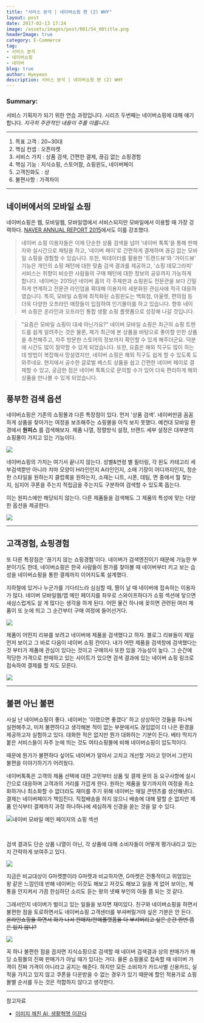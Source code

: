```yaml
---
title: "서비스 분석 | 네이버쇼핑 편 (2) WHY"
layout: post
date: 2017-02-13 17:24
image: /assets/images/post/001/54_00title.png
headerImage: true
category: E-Commerce
tag:
- 서비스 분석
- 네이버쇼핑
- 네이버
blog: true
author: Hyeyeon
description: 서비스 분석 | 네이버쇼핑 편 (2) WHY
---
```


### Summary:

서비스 기획자가 되기 위한 연습 과정입니다. 시리즈 두번째는 네이버쇼핑에 대해 얘기합니다.
*지극히 주관적인 내용이 주를 이룹니다.*

---

1. 목표 고객 : 20~30대
2. 핵심 컨셉 : 오픈마켓
3. 서비스 가치 : 상품 검색, 간편한 결제, 끊김 없는 쇼핑경험
4. 핵심 기능 : 지식쇼핑, 스토어팜, 쇼핑윈도, 네이버페이
5. 고객친화도 : 상
6. 불편사항 : 가격차이

---

## 네이버에서의 모바일 쇼핑

네이버쇼핑은 웹, 모바일웹, 모바일앱에서 서비스되지만 모바일에서 이용할 때 가장 강력하다. [NAVER ANNUAL REPORT 2015](https://www.navercorp.com/ko/ir/annualReport.nhn)에서도 이를 강조했다.

> 네이버 쇼핑 이용자들은 이제 단순한 상품 검색을 넘어 '네이버 톡톡'을 통해 판매자와 실시간으로 채팅을 하고, '네이버 페이'로 간편하게 결제하며 끊김 없는 모바일 쇼핑을 경험할 수 있습니다. 또한, 빅데이터를 활용한 '트렌드뷰'와 '가이드뷰' 기능은 개인의 쇼핑 패턴에 대한 맞춤 검색 결과를 제공하고, '쇼핑 데모그라피' 서비스는 취향이 비슷한 사람들의 구매 패턴에 대한 정보의 공유까지 가능하게 합니다. 네이버는 2015년 네이버 홈의 각 주제판과 쇼핑윈도 전문관을 보다 긴밀하게 연계하고 전문관 라인업을 확대해 이용자의 세분화된 관심사에 적극 대응하였습니다. 특히, 모바일 쇼핑에 최적화된 쇼핑윈도는 백화점, 아울렛, 편의점 등 더욱 다양한 오프라인 매장들이 입점하여 인기몰이를 하고 있습니다. 향후 네이버 쇼핑은 온라인과 오프라인 통합 생활 쇼핑 플랫폼으로 성장해 나갈 것입니다.

> "요즘은 모바일 쇼핑이 대세 아닌가요?" 네이버 모바일 쇼핑은 최근의 쇼핑 트렌드를 쉽게 알려주는 것은 물론, 제가 최근에 본 상품을 바탕으로 좋아할 만한 상품을 추천해주고, 자주 방문한 스토어의 정보까지 확인할 수 있게 해주더군요. 덕분에 시간도 많이 절약할 수 있게 되었습니다. 또한, 요즘은 해외 직구도 많이 하는데 방법이 복잡해서 망설였지만, 네이버 쇼핑은 해외 직구도 쉽게 할 수 있도록 도와주네요. 현지에서 공수한 글로벌 베스트 상품을 쉽고 간편한 네이버 페이로 결제할 수 있고, 궁금한 점은 네이버 톡톡으로 문의할 수가 있어 더욱 편리하게 해외 상품을 만나볼 수 있게 되었습니다.

## 풍부한 검색 옵션

네이버쇼핑은 기존의 쇼핑몰과 다른 특장점이 있다. 먼저 '상품 검색'. 네이버만큼 꼼꼼하게 상품을 찾아가는 여정을 보조해주는 쇼핑몰을 아직 보지 못했다. 예컨대 모바일 환경에서  **원피스** 를 검색해보자. 제품 나열, 정렬방식 설정, 브랜드 세부 설정은 대부분의 쇼핑몰이 가지고 있는 기능이다.

![](/assets/images/post/001/59_01.png)

네이버쇼핑의 가치는 여기서 끝나지 않는다. 성별&연령 별 필터링, 각 윈도 카테고리 세부검색뿐만 아니라 치마 모양이 H라인인지 A라인인지, 소매 기장이 어디까지인지, 청순한 스타일을 원하는지 클럽룩을 원하는지, 소재는 니트, 시폰, 데팀, 면 중에서 뭘 찾는지, 심지어 쿠폰을 주는지 적립금을 주는지도 구분하여 검색할 수 있도록 돕는다.

이는 원피스에만 해당되지 않는다. 다른 제품들을 검색해도 그 제품의 특성에 맞는 다양한 옵션을 제공한다.

![](/assets/images/post/001/59_05.png)

---

## 고객경험, 쇼핑경험

또 다른 특장점은 '끊기지 않는 쇼핑경험'이다. 네이버가 검색엔진이기 때문에 가능한 부분이기도 한데, 네이버쇼핑은 한국 사람들이 뭔가를 찾아볼 때 네이버부터 키고 보는 습성을 네이버쇼핑을 통한 결제까지 이어지도록 설계했다.

지하철에 있거나 누군가를 기다리느라 심심할 때, 짬이 날 때 네이버에 접속하는 이용자가 많다. 네이버 모바일웹/앱 메인 페이지를 좌우로 스와이프하다가 쇼핑 섹션에 닿으면 새삼스럽게도 살 게 많다는 생각을 하게 된다. 어떤 물건 하나에 꽂히면 관련된 여러 제품이 또 눈에 띄고 그 순간부터 구매 여정에 들어선거다.

![](/assets/images/post/001/59_06.png)

제품이 어떤지 리뷰를 보려고 네이버에 제품을 검색했다고 하자. 블로그 리뷰들이 제일 먼저 보이고 그 바로 다음이 네이버 쇼핑 칸이다. 내가 어떤 제품을 검색창에 검색했다는 것 부터가 제품에 관심이 있다는 것이고 구매의사 또한 있을 가능성이 높다. 그 순간에 적당한 가격으로 판매하고 있는 사이트가 있으면 검색 결과에 있는 네이버 쇼핑 링크로 접속하여 결제를 할 지도 모른다.

![](/assets/images/post/001/59_07.png)

---

## 불편 아닌 불편

사실 난 네이버쇼핑이 좋다. 네이버는 '이랬으면 좋겠다' 하고 상상하던 것들을 하나씩 실현해주고, 미처 불편하다고 생각해본 적이 없는 부분에서도 끊임없이 더 나은 환경을 제공하고자 실험하고 있다. 대화한 적은 없지만 뭔가 대화하는 기분이 든다. 베타 딱지가 붙은 서비스들이 자주 눈에 띄는 것도 여타쇼핑몰에 비해 네이버쇼핑이 압도적이다.

때문에 뭔가가 불편하다 싶어도 네이버가 알아서 고치고 개선할 거라고 믿어서 그런지 불편을 이야기하기가 어려웠다.

네이버톡톡은 고객의 제품 선택에 대한 고민부터 상품 및 결제 문의 등 요구사항에 실시간으로 대응하며 고객과의 거리를 가깝게 한다. 원하는 제품을 찾기까지의 여정을 최소화하거나 최소화할 수 없더라도 재미를 주기 위해 네이버는 매일 콘텐츠를 생산해낸다. 결제는 네이버페이가 책임진다. 직접배송을 하지 않으니 배송에 대해 말할 순 없지만 제품 인식부터 결제까지 과정 하나하나에 세심하게 신경을 쏟는 것을 알 수 있다.

![네이버 모바일 메인 페이지의 쇼핑 섹션](/assets/images/post/001/59_02.png)

<br>

검색 결과도 단순 상품 나열이 아닌, 각 상품에 대해 소비자들이 어떻게 평가내리고 있는지 간략하게 보여주고 있다.

![](/assets/images/post/001/59_03.png)

지금은 비교대상이 G마켓뿐이라 G마켓과 비교하자면, G마켓은 전통적이고 위엄있는 왕 같은 느낌인데 반해 네이버는 이것도 해보고 저것도 해보고 잃을 게 없어 보이는, 체통을 안지켜서 가끔 한심하단 소리도 듣는 왕의 넷째 부인의 아들 쯤 되는 것 같다.

그래서인지 네이버가 벌이고 있는 일들을 보자면 재미있다. 친구와 네이버쇼핑을 하면서 불편한 점을 토로하면서도 네이버쇼핑 고객센터를 부셔버릴거야 싶은 기분은 안 든다. ~~온라인쇼핑을 하면서 화가 나서 판매자/판매플랫폼을 다 부셔버리고 싶은 순간 한번 쯤은 있지 않나?~~

![](/assets/images/post/001/59_04.png)

꼭 하나 불편한 점을 꼽자면 지식쇼핑으로 검색할 때 네이버 검색결과 상의 판매가가 해당 쇼핑몰의 진짜 판매가가 아닐 때가 있다는 거다. 물론 쇼핑몰로 접속할 때 네이버 가격이 진짜 가격이 아니라고 공지는 해준다. 하지만 모든 소비자가 카드사별 신용카드, 실적을 가지고 있지 않고 쿠폰을 다운받을 수 없는 경우가 있기 때문에 할인 적용가로 쇼핑몰별 순서를 두는 것은 적합하지 않다고 생각한다.

---

참고자료
* [이미지 깨친 AI, 생활혁명 이끈다](http://www.zdnet.co.kr/news/news_view.asp?artice_id=20170206130104)

